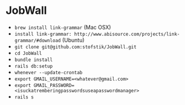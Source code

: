 # JobWall
- ```brew install link-grammar``` (Mac OSX)
- ```install link-grammar: http://www.abisource.com/projects/link-grammar/#download``` (Ubuntu)
- ```git clone git@github.com:stofstik/JobWall.git```
- ```cd JobWall```
- ```bundle install```
- ```rails db:setup```
- ```whenever --update-crontab```
- ```export GMAIL_USERNAME=<whatever@gmail.com>```
- ```export GMAIL_PASSWORD=<isuckatremberingpasswordsuseapasswordmanager>```
- ```rails s```

